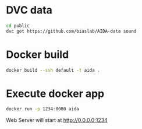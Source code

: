 # DVC data 

```bash
cd public
dvc get https://github.com/biaslab/AIDA-data sound
```

# Docker build

```bash
docker build --ssh default -t aida .
```

# Execute docker app

```bash
docker run -p 1234:8000 aida
```
Web Server will start at http://0.0.0.0:1234